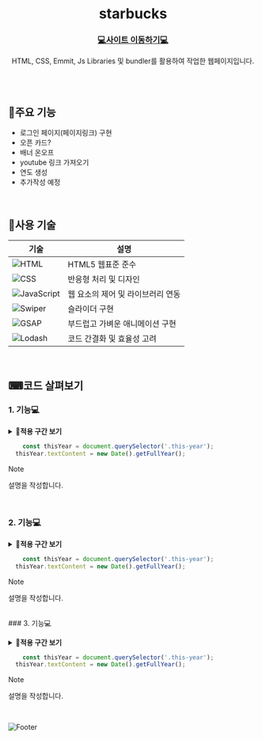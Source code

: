 <div align="center">
	<h1>starbucks</h1>
	<h3><a href="https://vermillion-rugelach-58bcab.netlify.app/" />💻사이트 이동하기💻</a></h3>
	<p>HTML, CSS, Emmit, Js Libraries 및 bundler를 활용하여 작업한 웹페이지입니다.</p>
</div>
<br/>
<div align="end">

</div>

<br/>

## 📌주요 기능
- 로그인 페이지(페이지링크) 구현
- 오픈 카드?
- 배너 온오프
- youtube 링크 가져오기
- 연도 생성
- 추가작성 예정

<br/>

## 🧩사용 기술
|기술|설명|
|---|---|
|![HTML](https://img.shields.io/badge/-HTML-F05032?style=flat-square&logo=html5&logoColor=ffffff)|HTML5 웹표준 준수|
|![CSS](https://img.shields.io/badge/-CSS-007ACC?style=flat-square&logo=css3)|반응형 처리 및 디자인|
|![JavaScript](https://img.shields.io/badge/-JavaScript-dc8d2d?style=flat-square&logo=javascript&logoColor=ffffff)|웹 요소의 제어 및 라이브러리 연동|
|![Swiper](https://img.shields.io/badge/Swiper-6332F6?logo=swiper&logoColor=white&style=flat-square) |슬라이더 구현|
|![GSAP](https://img.shields.io/badge/GSAP-88CE02?logo=greensock&logoColor=white&style=flat-square)|부드럽고 가벼운 애니메이션 구현|
|![Lodash](https://img.shields.io/badge/-lodash-3492FF0?style=flat-square&logo=cloudflare&logoColor=3492FF)|코드 간결화 및 효율성 고려|

<br/>

## ⌨코드 살펴보기

### 1. 기능💻
<details>
	<summary><b>💛적용 구간 보기</b></summary>
	<table>
		<tr>
			<td>동작 이전</td><td>동작 이후</td>
		</tr>
		<tr>
			<td><img src="이미지 주소" alt="이미지 이름" /></td><td><img src="이미지 주소" alt="이미지 이름" /></td>
		</tr>
	</table>
</details>

```javascript
	const thisYear = document.querySelector('.this-year');
  thisYear.textContent = new Date().getFullYear();
```

> [!NOTE]  
> 설명을 작성합니다.

<br/>

### 2. 기능💻
<details>
	<summary><b>💛적용 구간 보기</b></summary>
	<table>
		<tr>
			<td>동작 이전</td><td>동작 이후</td>
		</tr>
		<tr>
			<td><img src="이미지 주소" alt="이미지 이름" /></td><td><img src="이미지 주소" alt="이미지 이름" /></td>
		</tr>
	</table>
</details>

```javascript
	const thisYear = document.querySelector('.this-year');
  thisYear.textContent = new Date().getFullYear();
```

> [!NOTE]  
> 설명을 작성합니다.

<br/>### 3. 기능💻
<details>
	<summary><b>💛적용 구간 보기</b></summary>
	<table>
		<tr>
			<td>동작 이전</td><td>동작 이후</td>
		</tr>
		<tr>
			<td><img src="이미지 주소" alt="이미지 이름" /></td><td><img src="이미지 주소" alt="이미지 이름" /></td>
		</tr>
	</table>
</details>

```javascript
	const thisYear = document.querySelector('.this-year');
  thisYear.textContent = new Date().getFullYear();
```

> [!NOTE]  
> 설명을 작성합니다.

<br/>

![Footer](https://capsule-render.vercel.app/api?type=waving&color=5f6571&height=100&section=footer)
